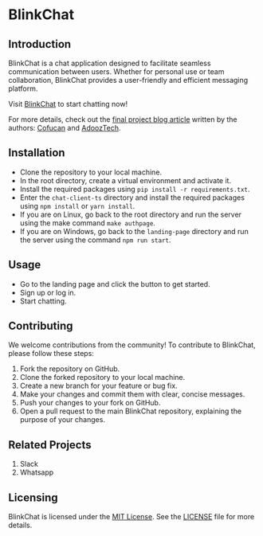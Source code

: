 # BlinkChat

## Introduction

BlinkChat is a chat application designed to facilitate seamless communication between users. Whether for personal use or team collaboration, BlinkChat provides a user-friendly and efficient messaging platform.

Visit [BlinkChat](https://chat.cofucan.tech) to start chatting now!

For more details, check out the [final project blog article](#) written by the authors: [Cofucan](https://www.linkedin.com/in/cofucan/) and [AdoozTech](https://www.linkedin.com/in/adooztech).

## Installation

* Clone the repository to your local machine.
* In the root directory, create a virtual environment and activate it.
* Install the required packages using `pip install -r requirements.txt`.
* Enter the `chat-client-ts` directory and install the required packages using `npm install` or `yarn install`.
* If you are on Linux, go back to the root directory and run the server using the make command `make authpage`.
* If you are on Windows, go back to the `landing-page` directory and run the server using the command `npm run start`.

## Usage

* Go to the landing page and click the button to get started.
* Sign up or log in.
* Start chatting.

## Contributing

We welcome contributions from the community! To contribute to BlinkChat, please follow these steps:

1. Fork the repository on GitHub.
2. Clone the forked repository to your local machine.
3. Create a new branch for your feature or bug fix.
4. Make your changes and commit them with clear, concise messages.
5. Push your changes to your fork on GitHub.
6. Open a pull request to the main BlinkChat repository, explaining the purpose of your changes.

## Related Projects

1. Slack
2. Whatsapp

## Licensing

BlinkChat is licensed under the [MIT License](LICENSE). See the [LICENSE](LICENSE) file for more details.

